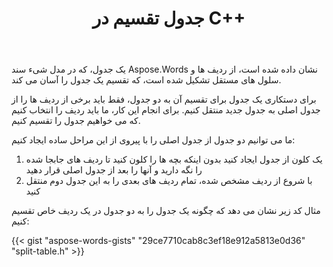 ﻿---
title: جدول تقسیم در C++
second_title: Aspose.Words برای C++
articleTitle: جدول تقسیم
linktitle: جدول تقسیم
description: "جدول تقسیم در C++. چگونه یک جدول را به دو جدول جداگانه تقسیم کنیم C++."
type: docs
weight: 100
url: /fa/cpp/split-table/
---

یک جدول، که در مدل شیء سند Aspose.Words نشان داده شده است، از ردیف ها و سلول های مستقل تشکیل شده است، که تقسیم یک جدول را آسان می کند.

برای دستکاری یک جدول برای تقسیم آن به دو جدول، فقط باید برخی از ردیف ها را از جدول اصلی به جدول جدید منتقل کنیم. برای انجام این کار، ما باید ردیف را انتخاب کنیم که می خواهیم جدول را تقسیم کنیم.

ما می توانیم دو جدول از جدول اصلی را با پیروی از این مراحل ساده ایجاد کنیم:

1. یک کلون از جدول ایجاد کنید بدون اینکه بچه ها را کلون کنید تا ردیف های جابجا شده را نگه دارید و آنها را بعد از جدول اصلی قرار دهید
2. با شروع از ردیف مشخص شده، تمام ردیف های بعدی را به این جدول دوم منتقل کنید

مثال کد زیر نشان می دهد که چگونه یک جدول را به دو جدول در یک ردیف خاص تقسیم کنیم:

{{< gist "aspose-words-gists" "29ce7710cab8c3ef18e912a5813e0d36" "split-table.h" >}}

